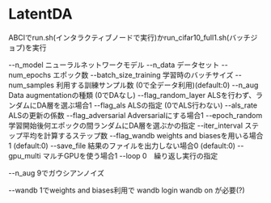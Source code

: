# LatentDA

ABCIでrun.sh(インタラクティブノードで実行)かrun_cifar10_full1.sh(バッチジョブ)を実行

--n_model ニューラルネットワークモデル
--n_data データセット 
--num_epochs エポック数
--batch_size_training 学習時のバッチサイズ
--num_samples 利用する訓練サンプル数 (0で全データ利用)(default:0)
--n_aug Data augmentationの種類 (0でDAなし)
--flag_random_layer ALSを行わず、ランダムにDA層を選ぶ場合1
--flag_als ALSの指定 (0でALS行わない)
--als_rate ALSの更新の係数
--flag_adversarial Adversarialにする場合1
--epoch_random 学習開始後何エポックの間ランダムにDA層を選ぶかの指定
--iter_interval ステップ平均を計算するステップ数
--flag_wandb weights and biasesを用いる場合1 (default:0)
--save_file 結果のファイルを出力しない場合0 (default:0)
--gpu_multi マルチGPUを使う場合1
--loop 0　繰り返し実行の指定


--n_aug 9でガウシアンノイズ

--wandb 1でweights and biases利用で
wandb login
wandb on
が必要(?)
